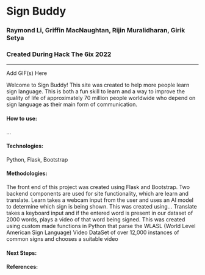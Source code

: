 # Sign Buddy
### Raymond Li, Griffin MacNaughtan, Rijin Muralidharan, Girik Setya 
### Created During Hack The 6ix 2022
---

Add GIF(s) Here

Welcome to Sign Buddy! This site was created to help more people learn sign language. This is both a fun skill to learn and a way to improve the quality of life of approximately 70 million people worldwide who depend on sign language as their main form of communication.

#### How to use:
...

#### Technologies: 
Python, Flask, Bootstrap

#### Methodologies:

The front end of this project was created using Flask and Bootstrap. Two backend components are used for site functionality, which are learn and translate. Learn takes a webcam input from the user and uses an AI model to determine which sign is being shown. This was created using... Translate takes a keyboard input and if the entered word is present in our dataset of 2000 words, plays a video of that word being signed. This was created using custom made functions in Python that parse the WLASL (World Level American Sign Language) Video DataSet of over 12,000 instances of common signs and chooses a suitable video

#### Next Steps:

#### References:


